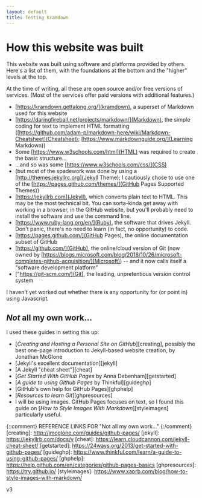 ```yaml
---
layout: default
title: Testing Kramdown
---
```

# How this website was built

This website was built using software and platforms provided by others. Here's a list of them, with the foundations at the bottom and the "higher" levels at the top.

At the time of writing, all these are open source and/or free versions of services. (Most of the services offer paid versions with additional features.)
* [https://kramdown.gettalong.org/](kramdown), a superset of Markdown used for this website
* [https://daringfireball.net/projects/markdown/](Markdown), the simple coding for text to implement HTML formatting ([https://github.com/adam-p/markdown-here/wiki/Markdown-Cheatsheet](Cheatsheet); [https://www.markdownguide.org/](Learning Markdown))
* Some [https://www.w3schools.com/html](HTML) was required to create the basic structure...
* ...and so was some [https://www.w3schools.com/css/](CSS)
* (but most of the spadework was done by using a [http://themes.jekyllrc.org](Jekyll Theme); I cautiously chose to use one of the [https://pages.github.com/themes/](GitHub Pages Supported Themes))
* [https://jekyllrb.com](Jekyll), which converts plain text to HTML. This may be the most technical bit. You can sorta-kinda get away with working in a browser, in the GitHub website, but you'll probably need to install the software and use the command line.
* [https://www.ruby-lang.org/en/](Ruby), the software that drives Jekyll. Don't panic, there's no need to learn (in fact, no opportunity) to code.
* [https://pages.github.com/](GitHub Pages), the online documentation subset of GitHub
* [https://github.com/](GitHub), the online/cloud version of Git (now owned by [https://blogs.microsoft.com/blog/2018/10/26/microsoft-completes-github-acquisition/](Microsoft)) -- and it now calls itself a "software development platform"
* ["https://git-scm.com/](Git), the leading, unpretentious version control system

I haven't yet worked out whether there is any opportunity for (or point in) using Javascript.

## *Not* all my own work...

I used these guides in setting this up:
* [*Creating and Hosting a Personal Site on GitHub*][creating], possibly the best one-page introduction to Jekyll-based website creation, by Jonathan McGlone
* [Jekyll's excellent documentation][jekyll]
* [A Jekyll "cheat sheet"][cheat]
* [*Get Started With GitHub Pages* by Anna Debenham][getstarted]
* [*A guide to using Github Pages* by Thinkful][guideghp]
* [GitHub's own help for GitHub Pages][ghphelp]
* [*Resources to learn Git*][ghpresources]
* I will be using images. GitHub Pages focuses on text, so I found this guide on [*How to Style Images With Markdown*][styleimages] particularly useful.

{::comment}
REFERENCE LINKS FOR "Not all my own work..."
{:/comment}
[creating]: http://jmcglone.com/guides/github-pages/
[jekyll]: https://jekyllrb.com/docs/v
[cheat]: https://learn.cloudcannon.com/jekyll-cheat-sheet/
[getstarted]: https://24ways.org/2013/get-started-with-github-pages/
[guideghp]: https://www.thinkful.com/learn/a-guide-to-using-github-pages/
[ghphelp]: https://help.github.com/en/categories/github-pages-basics
[ghpresources]: https://try.github.io/
[styleimages]: https://www.xaprb.com/blog/how-to-style-images-with-markdown/

v3
